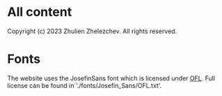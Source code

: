 
# All content

Copyright (c) 2023 Zhulien Zhelezchev. All rights reserved. 

# Fonts 
The website uses the JosefinSans font which is licensed under [OFL](https://scripts.sil.org/cms/scripts/page.php?site_id=nrsi&id=OFL). Full license can be found in './fonts/Josefin_Sans/OFL.txt'.
